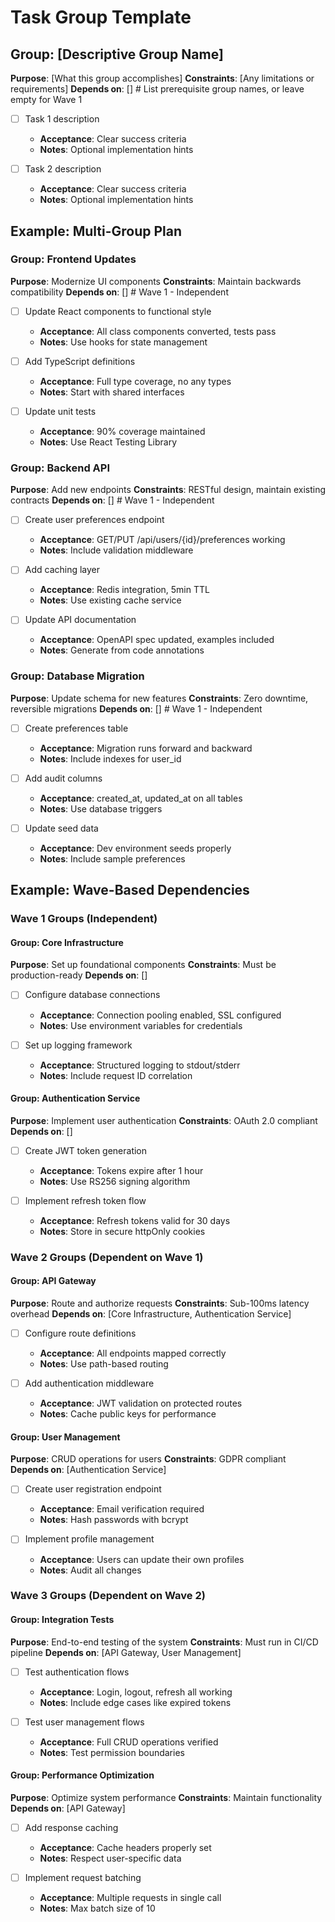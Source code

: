 # Task Group Template

## Group: [Descriptive Group Name]
**Purpose**: [What this group accomplishes]
**Constraints**: [Any limitations or requirements]
**Depends on**: []  # List prerequisite group names, or leave empty for Wave 1

- [ ] Task 1 description
  - **Acceptance**: Clear success criteria
  - **Notes**: Optional implementation hints

- [ ] Task 2 description
  - **Acceptance**: Clear success criteria
  - **Notes**: Optional implementation hints

## Example: Multi-Group Plan

### Group: Frontend Updates
**Purpose**: Modernize UI components
**Constraints**: Maintain backwards compatibility
**Depends on**: []  # Wave 1 - Independent

- [ ] Update React components to functional style
  - **Acceptance**: All class components converted, tests pass
  - **Notes**: Use hooks for state management

- [ ] Add TypeScript definitions
  - **Acceptance**: Full type coverage, no any types
  - **Notes**: Start with shared interfaces

- [ ] Update unit tests
  - **Acceptance**: 90% coverage maintained
  - **Notes**: Use React Testing Library

### Group: Backend API
**Purpose**: Add new endpoints
**Constraints**: RESTful design, maintain existing contracts
**Depends on**: []  # Wave 1 - Independent

- [ ] Create user preferences endpoint
  - **Acceptance**: GET/PUT /api/users/{id}/preferences working
  - **Notes**: Include validation middleware

- [ ] Add caching layer
  - **Acceptance**: Redis integration, 5min TTL
  - **Notes**: Use existing cache service

- [ ] Update API documentation
  - **Acceptance**: OpenAPI spec updated, examples included
  - **Notes**: Generate from code annotations

### Group: Database Migration
**Purpose**: Update schema for new features
**Constraints**: Zero downtime, reversible migrations
**Depends on**: []  # Wave 1 - Independent

- [ ] Create preferences table
  - **Acceptance**: Migration runs forward and backward
  - **Notes**: Include indexes for user_id

- [ ] Add audit columns
  - **Acceptance**: created_at, updated_at on all tables
  - **Notes**: Use database triggers

- [ ] Update seed data
  - **Acceptance**: Dev environment seeds properly
  - **Notes**: Include sample preferences

## Example: Wave-Based Dependencies

### Wave 1 Groups (Independent)

#### Group: Core Infrastructure
**Purpose**: Set up foundational components
**Constraints**: Must be production-ready
**Depends on**: []

- [ ] Configure database connections
  - **Acceptance**: Connection pooling enabled, SSL configured
  - **Notes**: Use environment variables for credentials

- [ ] Set up logging framework
  - **Acceptance**: Structured logging to stdout/stderr
  - **Notes**: Include request ID correlation

#### Group: Authentication Service
**Purpose**: Implement user authentication
**Constraints**: OAuth 2.0 compliant
**Depends on**: []

- [ ] Create JWT token generation
  - **Acceptance**: Tokens expire after 1 hour
  - **Notes**: Use RS256 signing algorithm

- [ ] Implement refresh token flow
  - **Acceptance**: Refresh tokens valid for 30 days
  - **Notes**: Store in secure httpOnly cookies

### Wave 2 Groups (Dependent on Wave 1)

#### Group: API Gateway
**Purpose**: Route and authorize requests
**Constraints**: Sub-100ms latency overhead
**Depends on**: [Core Infrastructure, Authentication Service]

- [ ] Configure route definitions
  - **Acceptance**: All endpoints mapped correctly
  - **Notes**: Use path-based routing

- [ ] Add authentication middleware
  - **Acceptance**: JWT validation on protected routes
  - **Notes**: Cache public keys for performance

#### Group: User Management
**Purpose**: CRUD operations for users
**Constraints**: GDPR compliant
**Depends on**: [Authentication Service]

- [ ] Create user registration endpoint
  - **Acceptance**: Email verification required
  - **Notes**: Hash passwords with bcrypt

- [ ] Implement profile management
  - **Acceptance**: Users can update their own profiles
  - **Notes**: Audit all changes

### Wave 3 Groups (Dependent on Wave 2)

#### Group: Integration Tests
**Purpose**: End-to-end testing of the system
**Constraints**: Must run in CI/CD pipeline
**Depends on**: [API Gateway, User Management]

- [ ] Test authentication flows
  - **Acceptance**: Login, logout, refresh all working
  - **Notes**: Include edge cases like expired tokens

- [ ] Test user management flows
  - **Acceptance**: Full CRUD operations verified
  - **Notes**: Test permission boundaries

#### Group: Performance Optimization
**Purpose**: Optimize system performance
**Constraints**: Maintain functionality
**Depends on**: [API Gateway]

- [ ] Add response caching
  - **Acceptance**: Cache headers properly set
  - **Notes**: Respect user-specific data

- [ ] Implement request batching
  - **Acceptance**: Multiple requests in single call
  - **Notes**: Max batch size of 10